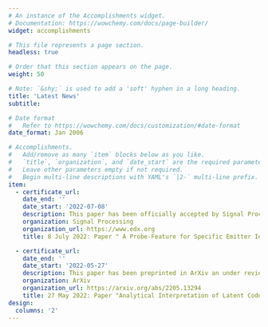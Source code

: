 ```yaml
---
# An instance of the Accomplishments widget.
# Documentation: https://wowchemy.com/docs/page-builder/
widget: accomplishments

# This file represents a page section.
headless: true

# Order that this section appears on the page.
weight: 50

# Note: `&shy;` is used to add a 'soft' hyphen in a long heading.
title: 'Latest News'
subtitle:

# Date format
#   Refer to https://wowchemy.com/docs/customization/#date-format
date_format: Jan 2006

# Accomplishments.
#   Add/remove as many `item` blocks below as you like.
#   `title`, `organization`, and `date_start` are the required parameters.
#   Leave other parameters empty if not required.
#   Begin multi-line descriptions with YAML's `|2-` multi-line prefix.
item:
  - certificate_url: 
    date_end: ''
    date_start: '2022-07-08'
    description: This paper has been officially accepted by Signal Processing on 8, July, 2022. Mingzhe Zhu and Zhenpeng Feng (corresponding author) are joint first authors.
    organization: Signal Processing
    organization_url: https://www.edx.org
    title: 8 July 2022: Paper " A Probe-Feature for Specific Emitter Identification Using Axiom-based Grad-CAM" has been accepted by Signal Processing !

  - certificate_url: 
    date_end: ''
    date_start: '2022-05-27'
    description: This paper has been preprinted in ArXiv an under review in IEEE Transactions on Aerospace and Electronic System. Zhenpeng Feng is the first author of this paper.
    organization: ArXiv
    organization_url: https://arxiv.org/abs/2205.13294
    title: 27 May 2022: Paper "Analytical Interpretation of Latent Codes in InfoGAN with SAR Images" has been preprinted in ArXiv !
design:
  columns: '2'
---
```

